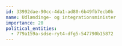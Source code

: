 ```yaml
---
id: 33992dae-90cc-4da1-ad80-6b49fb7ecb0b
name: Udlændinge- og integrationsminister
importance: 20
political_entities:
  - 779a159a-sdse-ryt4-dfg5-547790b15872
---
```

